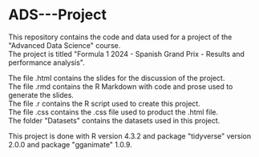 # ADS---Project
This repository contains the code and data used for a project of the "Advanced Data Science" course. <br>
The project is titled "Formula 1 2024 - Spanish Grand Prix - Results and performance analysis".

The file .html contains the slides for the discussion of the project. <br>
The file .rmd contains the R Markdown with code and prose used to generate the slides. <br>
The file .r contains the R script used to create this project. <br>
The file .css contains the .css file used to product the .html file. <br>
The folder "Datasets" contains the datasets used in this project. <br>

This project is done with R version 4.3.2 and package "tidyverse" version 2.0.0 and package "gganimate" 1.0.9.

